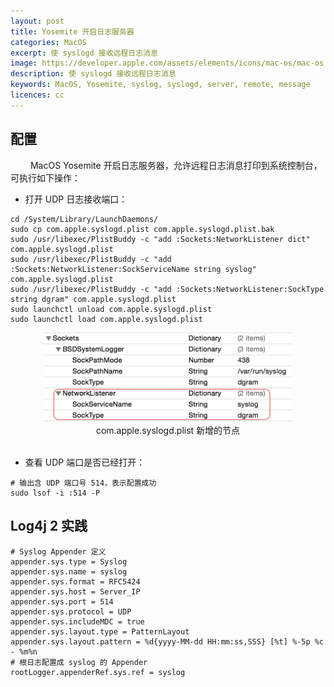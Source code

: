 ```yaml
---
layout: post
title: Yosemite 开启日志服务器
categories: MacOS
excerpt: 使 syslogd 接收远程日志消息
image: https://developer.apple.com/assets/elements/icons/mac-os/mac-os.svg
description: 使 syslogd 接收远程日志消息
keywords: MacOS, Yosemite, syslog, syslogd, server, remote, message
licences: cc
---
```


## 配置

&emsp;&emsp; MacOS Yosemite 开启日志服务器，允许远程日志消息打印到系统控制台，可执行如下操作：

* 打开 UDP 日志接收端口：
```shell
cd /System/Library/LaunchDaemons/
sudo cp com.apple.syslogd.plist com.apple.syslogd.plist.bak
sudo /usr/libexec/PlistBuddy -c "add :Sockets:NetworkListener dict" com.apple.syslogd.plist
sudo /usr/libexec/PlistBuddy -c "add :Sockets:NetworkListener:SockServiceName string syslog" com.apple.syslogd.plist
sudo /usr/libexec/PlistBuddy -c "add :Sockets:NetworkListener:SockType string dgram" com.apple.syslogd.plist
sudo launchctl unload com.apple.syslogd.plist
sudo launchctl load com.apple.syslogd.plist
```
<center>
    <img src="https://raw.githubusercontent.com/ReionChan/PhotoRepo/master/syslog/OS_X-Yosemite_enable_syslog_server.png" alt="Added Nodes"  width="400"> <br /> com.apple.syslogd.plist 新增的节点<br /><br /></center>


* 查看 UDP 端口是否已经打开：  
```shell
# 输出含 UDP 端口号 514，表示配置成功  
sudo lsof -i :514 -P  
```  

## Log4j 2 实践  
  
  
```properties
# Syslog Appender 定义
appender.sys.type = Syslog
appender.sys.name = syslog
appender.sys.format = RFC5424
appender.sys.host = Server_IP
appender.sys.port = 514
appender.sys.protocol = UDP
appender.sys.includeMDC = true
appender.sys.layout.type = PatternLayout
appender.sys.layout.pattern = %d{yyyy-MM-dd HH:mm:ss,SSS} [%t] %-5p %c - %m%n  
# 根日志配置成 syslog 的 Appender  
rootLogger.appenderRef.sys.ref = syslog
```


